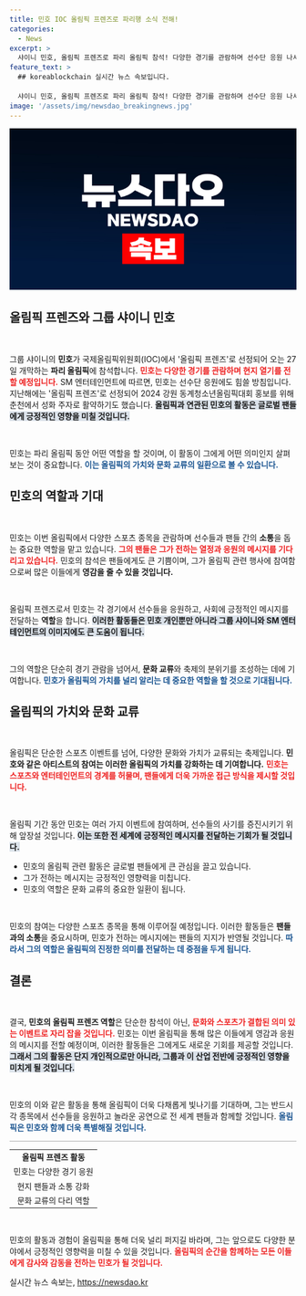```yaml
---
title: 민호 IOC 올림픽 프렌즈로 파리행 소식 전해!
categories:
  - News
excerpt: >
  샤이니 민호, 올림픽 프렌즈로 파리 올림픽 참석! 다양한 경기를 관람하며 선수단 응원 나서, 현지의 열기를 전할 예정. 팬들의 기대감이 커지고 있다!
feature_text: >
  ## koreablockchain 실시간 뉴스 속보입니다.

  샤이니 민호, 올림픽 프렌즈로 파리 올림픽 참석! 다양한 경기를 관람하며 선수단 응원 나서, 현지의 열기를 전할 예정. 팬들의 기대감이 커지고 있다!
image: '/assets/img/newsdao_breakingnews.jpg'
---
```


<p><img src="/assets/img/newsdao_breakingnews.jpg" alt="koreablockchain 속보" /></p>

<h2 data-ke-size="size26">올림픽 프렌즈와 그룹 샤이니 민호</h2>

<p data-ke-size="size16">&nbsp;</p>

<p>그룹 샤이니의 <b>민호</b>가 국제올림픽위원회(IOC)에서 '올림픽 프렌즈'로 선정되어 오는 27일 개막하는 <b>파리 올림픽</b>에 참석합니다. <b><span style="color: #ee2323;">민호는 다양한 경기를 관람하며 현지 열기를 전할 예정입니다.</span></b> SM 엔터테인먼트에 따르면, 민호는 선수단 응원에도 힘쓸 방침입니다. 지난해에는 '올림픽 프렌즈'로 선정되어 2024 강원 동계청소년올림픽대회 홍보를 위해 춘천에서 성화 주자로 활약하기도 했습니다. <b><span style="background-color: #21538527;">올림픽과 연관된 민호의 활동은 글로벌 팬들에게 긍정적인 영향을 미칠 것입니다.</span></b> </p>

<p data-ke-size="size16">&nbsp;</p>

<p>민호는 파리 올림픽 동안 어떤 역할을 할 것이며, 이 활동이 그에게 어떤 의미인지 살펴보는 것이 중요합니다. <b><span style="color: #1a5490;">이는 올림픽의 가치와 문화 교류의 일환으로 볼 수 있습니다.</span></b></p>

<h2 data-ke-size="size26">민호의 역할과 기대</h2>

<p data-ke-size="size16">&nbsp;</p>

<p>민호는 이번 올림픽에서 다양한 스포츠 종목을 관람하며 선수들과 팬들 간의 <b>소통</b>을 돕는 중요한 역할을 맡고 있습니다. <b><span style="color: #ee2323;">그의 팬들은 그가 전하는 열정과 응원의 메시지를 기다리고 있습니다.</span></b> 민호의 참석은 팬들에게도 큰 기쁨이며, 그가 올림픽 관련 행사에 참여함으로써 많은 이들에게 <b>영감을 줄 수 있을 것입니다.</b> </p>

<p data-ke-size="size16">&nbsp;</p>

<p>올림픽 프렌즈로서 민호는 각 경기에서 선수들을 응원하고, 사회에 긍정적인 메시지를 전달하는 <b>역할</b>을 합니다. <b><span style="background-color: #21538527;">이러한 활동들은 민호 개인뿐만 아니라 그룹 샤이니와 SM 엔터테인먼트의 이미지에도 큰 도움이 됩니다.</span></b> </p>

<p data-ke-size="size16">&nbsp;</p>

<p>그의 역할은 단순히 경기 관람을 넘어서, <b>문화 교류</b>와 축제의 분위기를 조성하는 데에 기여합니다. <b><span style="color: #1a5490;">민호가 올림픽의 가치를 널리 알리는 데 중요한 역할을 할 것으로 기대됩니다.</span></b></p>

<h2 data-ke-size="size26">올림픽의 가치와 문화 교류</h2>

<p data-ke-size="size16">&nbsp;</p>

<p>올림픽은 단순한 스포츠 이벤트를 넘어, 다양한 문화와 가치가 교류되는 축제입니다. <b>민호와 같은 아티스트의 참여는 이러한 올림픽의 가치를 강화하는 데 기여합니다.</b> <b><span style="color: #ee2323;">민호는 스포츠와 엔터테인먼트의 경계를 허물며, 팬들에게 더욱 가까운 접근 방식을 제시할 것입니다.</span></b> </p>

<p data-ke-size="size16">&nbsp;</p> 

<p>올림픽 기간 동안 민호는 여러 가지 이벤트에 참여하며, 선수들의 사기를 증진시키기 위해 앞장설 것입니다. <b><span style="background-color: #21538527;">이는 또한 전 세계에 긍정적인 메시지를 전달하는 기회가 될 것입니다.</span></b></p>

<ul>
  <li>민호의 올림픽 관련 활동은 글로벌 팬들에게 큰 관심을 끌고 있습니다.</li>
  <li>그가 전하는 메시지는 긍정적인 영향력을 미칩니다.</li>
  <li>민호의 역할은 문화 교류의 중요한 일환이 됩니다.</li>
</ul>

<p data-ke-size="size16">&nbsp;</p>

<p>민호의 참여는 다양한 스포츠 종목을 통해 이루어질 예정입니다. 이러한 활동들은 <b>팬들과의 소통</b>을 중요시하며, 민호가 전하는 메시지에는 팬들의 지지가 반영될 것입니다. <b><span style="color: #1a5490;">따라서 그의 역할은 올림픽의 진정한 의미를 전달하는 데 중점을 두게 됩니다.</span></b></p>

<h2 data-ke-size="size26">결론</h2>

<p data-ke-size="size16">&nbsp;</p>

<p>결국, <b>민호의 올림픽 프렌즈 역할</b>은 단순한 참석이 아닌, <b><span style="color: #ee2323;">문화와 스포츠가 결합된 의미 있는 이벤트로 자리 잡을 것입니다.</span></b> 민호는 이번 올림픽을 통해 많은 이들에게 영감과 응원의 메시지를 전할 예정이며, 이러한 활동들은 그에게도 새로운 기회를 제공할 것입니다. <b><span style="background-color: #21538527;">그래서 그의 활동은 단지 개인적으로만 아니라, 그룹과 이 산업 전반에 긍정적인 영향을 미치게 될 것입니다.</span></b> </p>

<p data-ke-size="size16">&nbsp;</p> 

<p>민호의 이와 같은 활동을 통해 올림픽이 더욱 다채롭게 빛나기를 기대하며, 그는 반드시 각 종목에서 선수들을 응원하고 놀라운 공연으로 전 세계 팬들과 함께할 것입니다. <b><span style="color: #1a5490;">올림픽은 민호와 함께 더욱 특별해질 것입니다.</span></b> </p>

<hr style="height:1px; border:none; color:#aaa; background-color:#aaa;" />

<table>
  <tr>
    <td style="text-align: center; height: 17px;"><b>올림픽 프렌즈 활동</b></td>
  </tr>
  <tr>
    <td style="text-align: center; height: 17px;">민호는 다양한 경기 응원</td>
  </tr>
  <tr>
    <td style="text-align: center; height: 17px;">현지 팬들과 소통 강화</td>
  </tr>
  <tr>
    <td style="text-align: center; height: 17px;">문화 교류의 다리 역할</td>
  </tr>
</table>

<p data-ke-size="size16">&nbsp;</p> 

<p>민호의 활동과 경험이 올림픽을 통해 더욱 널리 퍼지길 바라며, 그는 앞으로도 다양한 분야에서 긍정적인 영향력을 미칠 수 있을 것입니다. <b><span style="color: #ee2323;">올림픽의 순간을 함께하는 모든 이들에게 감사와 감동을 전하는 민호가 될 것입니다.</span></b></p>
실시간 뉴스 속보는, <a href="https://newsdao.kr" rel="dofollow">https://newsdao.kr</a>


